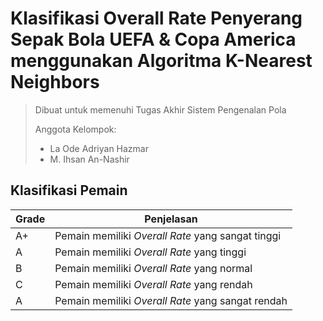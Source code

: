 # Klasifikasi Overall Rate Penyerang Sepak Bola UEFA & Copa America menggunakan Algoritma K-Nearest Neighbors
> Dibuat untuk memenuhi Tugas Akhir Sistem Pengenalan Pola
>
> Anggota Kelompok:
> - La Ode Adriyan Hazmar
> - M. Ihsan An-Nashir

## Klasifikasi Pemain

| Grade         | Penjelasan    |
| ------------- | ------------- |
| A+  | Pemain memiliki *Overall Rate* yang sangat tinggi  |
| A  | Pemain memiliki *Overall Rate* yang tinggi  |
| B  | Pemain memiliki *Overall Rate* yang normal  |
| C  | Pemain memiliki *Overall Rate* yang rendah  |
| A  | Pemain memiliki *Overall Rate* yang sangat rendah  |

